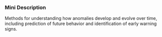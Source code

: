 ### Mini Description

Methods for understanding how anomalies develop and evolve over time, including prediction of future behavior and identification of early warning signs.
